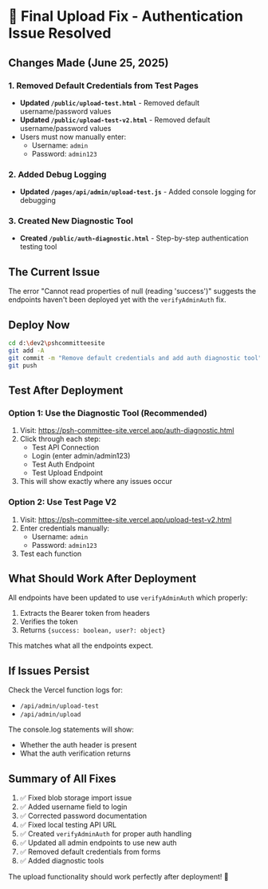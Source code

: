 # 🔧 Final Upload Fix - Authentication Issue Resolved

## Changes Made (June 25, 2025)

### 1. Removed Default Credentials from Test Pages
- **Updated `/public/upload-test.html`** - Removed default username/password values
- **Updated `/public/upload-test-v2.html`** - Removed default username/password values
- Users must now manually enter:
  - Username: `admin`
  - Password: `admin123`

### 2. Added Debug Logging
- **Updated `/pages/api/admin/upload-test.js`** - Added console logging for debugging

### 3. Created New Diagnostic Tool
- **Created `/public/auth-diagnostic.html`** - Step-by-step authentication testing tool

## The Current Issue

The error "Cannot read properties of null (reading 'success')" suggests the endpoints haven't been deployed yet with the `verifyAdminAuth` fix.

## Deploy Now

```bash
cd d:\dev2\pshcommitteesite
git add -A
git commit -m "Remove default credentials and add auth diagnostic tool"
git push
```

## Test After Deployment

### Option 1: Use the Diagnostic Tool (Recommended)
1. Visit: https://psh-committee-site.vercel.app/auth-diagnostic.html
2. Click through each step:
   - Test API Connection
   - Login (enter admin/admin123)
   - Test Auth Endpoint
   - Test Upload Endpoint
3. This will show exactly where any issues occur

### Option 2: Use Test Page V2
1. Visit: https://psh-committee-site.vercel.app/upload-test-v2.html
2. Enter credentials manually:
   - Username: `admin`
   - Password: `admin123`
3. Test each function

## What Should Work After Deployment

All endpoints have been updated to use `verifyAdminAuth` which properly:
1. Extracts the Bearer token from headers
2. Verifies the token
3. Returns `{success: boolean, user?: object}`

This matches what all the endpoints expect.

## If Issues Persist

Check the Vercel function logs for:
- `/api/admin/upload-test`
- `/api/admin/upload`

The console.log statements will show:
- Whether the auth header is present
- What the auth verification returns

## Summary of All Fixes

1. ✅ Fixed blob storage import issue
2. ✅ Added username field to login
3. ✅ Corrected password documentation
4. ✅ Fixed local testing API URL
5. ✅ Created `verifyAdminAuth` for proper auth handling
6. ✅ Updated all admin endpoints to use new auth
7. ✅ Removed default credentials from forms
8. ✅ Added diagnostic tools

The upload functionality should work perfectly after deployment! 🚀